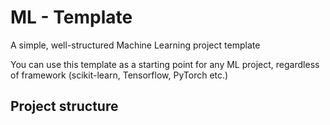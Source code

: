 # ML - Template
A simple, well-structured Machine Learning project template

You can use this template as a starting point for any ML project, regardless of framework (scikit-learn, Tensorflow, PyTorch etc.)

## Project structure
